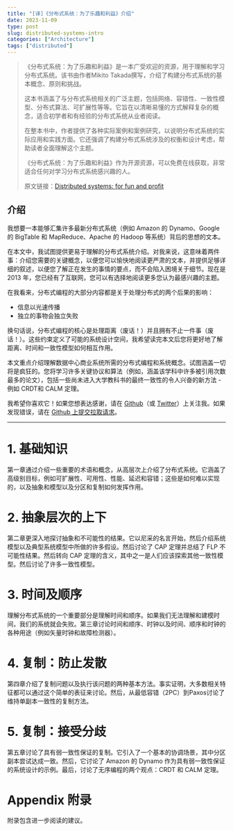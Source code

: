 ```yaml
---
title: "[译]《分布式系统：为了乐趣和利益》介绍"
date: 2023-11-09
type: post
slug: distributed-systems-intro
categories: ["Architecture"]
tags: ["distributed"]
---
```


> 《分布式系统：为了乐趣和利益》是一本广受欢迎的资源，用于理解和学习分布式系统。该书由作者Mikito Takada撰写，介绍了构建分布式系统的基本概念、原则和挑战。
>
> 这本书涵盖了与分布式系统相关的广泛主题，包括网络、容错性、一致性模型、分布式算法、可扩展性等等。它旨在以清晰易懂的方式解释复杂的概念，适合初学者和有经验的分布式系统从业者阅读。
>
> 在整本书中，作者提供了各种实际案例和案例研究，以说明分布式系统的实际应用和实践方面。它还强调了构建分布式系统涉及的权衡和设计考虑，帮助读者全面理解这个主题。
>
> 《分布式系统：为了乐趣和利益》作为开源资源，可以免费在线获取，非常适合任何对学习分布式系统感兴趣的人。
>
> 原文链接：[Distributed systems: for fun and profit](https:/book.mixu.net/distsys/single-page.html)

## 介绍


我想要一本能够汇集许多最新分布式系统（例如 Amazon 的 Dynamo、Google 的 BigTable 和 MapReduce、Apache 的 Hadoop 等系统）背后的思想的文本。


在本文中，我试图提供更易于理解的分布式系统介绍。对我来说，这意味着两件事：介绍您需要的关键概念，以便您可以愉快地阅读更严肃的文本，并提供足够详细的叙述，以便您了解正在发生的事情的要点，而不会陷入困境关于细节。现在是 2013 年，您已经有了互联网，您可以有选择地阅读更多您认为最感兴趣的主题。


在我看来，分布式编程的大部分内容都是关于处理分布式的两个后果的影响：

- 信息以光速传播
- 独立的事物会独立失败


换句话说，分布式编程的核心是处理距离（废话！）并且拥有不止一件事（废话！）。这些约束定义了可能的系统设计空间，我希望读完本文后您将更好地了解距离、时间和一致性模型如何相互作用。


本文重点介绍理解数据中心商业系统所需的分布式编程和系统概念。试图涵盖一切将是疯狂的。您将学习许多关键协议和算法（例如，涵盖该学科中许多被引用次数最多的论文），包括一些尚未进入大学教科书的最终一致性的令人兴奋的新方法 - 例如 CRDT和 CALM 定理。


我希望你喜欢它！如果您想表达感谢，请在  [Github](https:/github.com/mixu/)（或  [Twitter](https:/twitter.com/mikitotakada)）上关注我。如果发现错误，请在 [Github 上提交拉取请求](https:/github.com/mixu/distsysbook/issues)。

------

# 1. 基础知识


第一章通过介绍一些重要的术语和概念，从高层次上介绍了分布式系统。它涵盖了高级别目标，例如可扩展性、可用性、性能、延迟和容错；这些是如何难以实现的，以及抽象和模型以及分区和复制如何发挥作用。

# 2. 抽象层次的上下


第二章更深入地探讨抽象和不可能性的结果。它以尼采的名言开始，然后介绍系统模型以及典型系统模型中所做的许多假设。然后讨论了 CAP 定理并总结了 FLP 不可能性结果。然后转向 CAP 定理的含义，其中之一是人们应该探索其他一致性模型。然后讨论了许多一致性模型。

# 3. 时间及顺序


理解分布式系统的一个重要部分是理解时间和顺序。如果我们无法理解和建模时间，我们的系统就会失败。第三章讨论时间和顺序、时钟以及时间、顺序和时钟的各种用途（例如矢量时钟和故障检测器）。

# 4. 复制：防止发散


第四章介绍了复制问题以及执行该问题的两种基本方法。事实证明，大多数相关特征都可以通过这个简单的表征来讨论。然后，从最低容错（2PC）到Paxos讨论了维持单副本一致性的复制方法。

# 5. 复制：接受分歧


第五章讨论了具有弱一致性保证的复制。它引入了一个基本的协调场景，其中分区副本尝试达成一致。然后，它讨论了 Amazon 的 Dynamo 作为具有弱一致性保证的系统设计的示例。最后，讨论了无序编程的两个观点：CRDT 和 CALM 定理。

# Appendix 附录


附录包含进一步阅读的建议。

